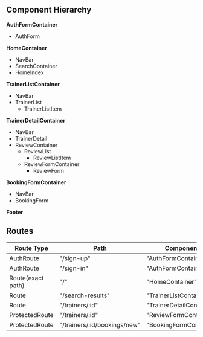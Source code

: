 ## Component Hierarchy

**AuthFormContainer**
* AuthForm

**HomeContainer**
* NavBar
* SearchContainer
* HomeIndex

**TrainerListContainer**
* NavBar
* TrainerList
  * TrainerListItem

**TrainerDetailContainer**
* NavBar
* TrainerDetail
* ReviewContainer
  * ReviewList
    * ReviewListItem
  * ReviewFormContainer
    * ReviewForm

**BookingFormContainer**
* NavBar
* BookingForm

**Footer**

## Routes

| Route Type | Path  | Component   |
|------------|-------|-------------|
| AuthRoute | "/sign-up" | "AuthFormContainer" |
| AuthRoute | "/sign-in" | "AuthFormContainer" |
| Route(exact path) | "/" | "HomeContainer" |
| Route | "/search-results" | "TrainerListContainer" |
| Route | "/trainers/:id" | "TrainerDetailContainer" |
| ProtectedRoute | "/trainers/:id" | "ReviewFormContainer" |
| ProtectedRoute | "/trainers/:id/bookings/new" | "BookingFormContainer" |
